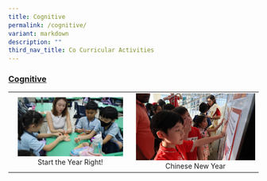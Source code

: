 ```yaml
---
title: Cognitive
permalink: /cognitive/
variant: markdown
description: ""
third_nav_title: Co Curricular Activities
---
```

### [Cognitive](/holistic-education/co-curricular-activities-cca/p4-p6-cca/cognitive/chess-club)


<table>
<tbody>
<tr>
<td align="center"><img src="/images/Partners/PSG/Start_the_Year_Right_.jpg" style="width:90%">Start the Year Right!</td>
<td align="center"><img src="/images/Partners/PSG/Chinese_New_Year.jpg" style="width:100%">Chinese New Year</td>
</tr>
</tbody></table>